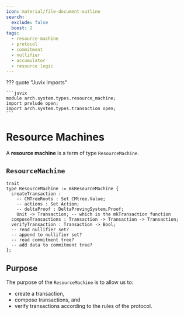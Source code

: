 ```yaml
---
icon: material/file-document-outline
search:
  exclude: false
  boost: 2
tags:
  - resource-machine
  - protocol
  - commitment
  - nullifier
  - accumulator
  - resource logic
---
```


??? quote "Juvix imports"

    ```juvix
    module arch.system.types.resource_machine;
    import prelude open;
    import arch.system.types.transaction open;
    ```

# Resource Machines

A **resource machine** is a term of type `ResourceMachine`.

## `ResourceMachine`

```juvix
trait
type ResourceMachine := mkResourceMachine {
  createTransaction :
    -- CMTreeRoots : Set CMtree.Value;
    -- actions : Set Action;
    -- deltaProof : DeltaProvingSystem.Proof;
    Unit -> Transaction; -- which is the mkTransaction function
  composeTransactions : Transaction -> Transaction -> Transaction;
  verifyTransaction : Transaction -> Bool;
  -- read nullifier set?
  -- append to nullifier set?
  -- read commitment tree?
  -- add data to commitment tree?
};
```

## Purpose

The purpose of the `ResourceMachine` is to allow us to:

- create a transaction,
- compose transactions, and
- verify transactions according to the rules of the protocol.
